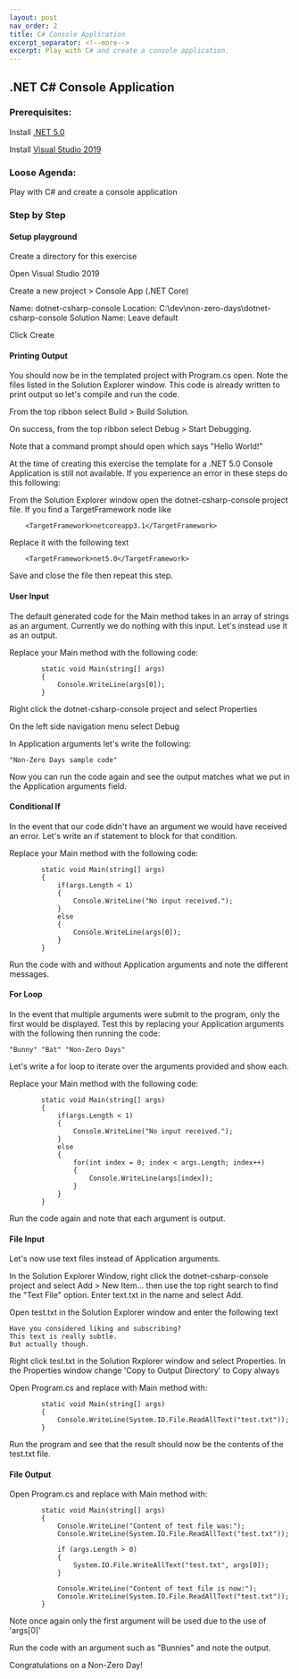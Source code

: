```yaml
---
layout: post
nav_order: 2
title: C# Console Application
excerpt_separator: <!--more-->
excerpt: Play with C# and create a console application.
---
```


## .NET C# Console Application

### Prerequisites:

Install [.NET 5.0](https://dotnet.microsoft.com/download/dotnet/5.0)

Install [Visual Studio 2019](https://visualstudio.microsoft.com/downloads/)


### Loose Agenda:

Play with C# and create a console application

### Step by Step

#### Setup playground

Create a directory for this exercise

Open Visual Studio 2019

Create a new project > Console App (.NET Core)

Name: dotnet-csharp-console
Location: C:\dev\non-zero-days\dotnet-csharp-console
Solution Name: Leave default

Click Create

#### Printing Output

You should now be in the templated project with Program.cs open. Note the files listed in the Solution Explorer window. This code is already written to print output so let's compile and run the code.

From the top ribbon select Build > Build Solution.

On success, from the top ribbon select Debug > Start Debugging.

Note that a command prompt should open which says "Hello World!"

At the time of creating this exercise the template for a .NET 5.0 Console Application is still not available. If you experience an error in these steps do this following:

From the Solution Explorer window open the dotnet-csharp-console project file.
If you find a TargetFramework node like

```
    <TargetFramework>netcoreapp3.1</TargetFramework>
```

Replace it with the following text
```
    <TargetFramework>net5.0</TargetFramework>
```

Save and close the file then repeat this step.


#### User Input

The default generated code for the Main method takes in an array of strings as an argument. Currently we do nothing with this input. Let's instead use it as an output.

Replace your Main method with the following code:
```
        static void Main(string[] args)
        {
            Console.WriteLine(args[0]);
        }
```

Right click the dotnet-csharp-console project and select Properties

On the left side navigation menu select Debug

In Application arguments let's write the following:
```
"Non-Zero Days sample code"
```

Now you can run the code again and see the output matches what we put in the Application arguments field.


#### Conditional If

In the event that our code didn't have an argument we would have received an error. Let's write an if statement to block for that condition.

Replace your Main method with the following code:
```
        static void Main(string[] args)
        {
            if(args.Length < 1)
            {
                Console.WriteLine("No input received.");
            }
            else
            {
                Console.WriteLine(args[0]);
            }
        }
```

Run the code with and without Application arguments and note the different messages.


#### For Loop

In the event that multiple arguments were submit to the program, only the first would be displayed. Test this by replacing your Application arguments with the following then running the code:
```
"Bunny" "Bat" "Non-Zero Days"
```

Let's write a for loop to iterate over the arguments provided and show each.

Replace your Main method with the following code:
```
        static void Main(string[] args)
        {
            if(args.Length < 1)
            {
                Console.WriteLine("No input received.");
            }
            else
            {
                for(int index = 0; index < args.Length; index++)
                {
                    Console.WriteLine(args[index]);
                }
            }
        }
```

Run the code again and note that each argument is output.

#### File Input

Let's now use text files instead of Application arguments.

In the Solution Explorer Window, right click the dotnet-csharp-console project and select Add > New Item... then use the top right search to find the "Text File" option. Enter text.txt in the name and select Add.

Open test.txt in the Solution Explorer window and enter the following text

```
Have you considered liking and subscribing?
This text is really subtle.
But actually though.
```

Right click test.txt in the Solution Rxplorer window and select Properties.
In the Properties window change 'Copy to Output Directory' to Copy always

Open Program.cs and replace with Main method with:
```
        static void Main(string[] args)
        {
            Console.WriteLine(System.IO.File.ReadAllText("test.txt"));
        }
```

Run the program and see that the result should now be the contents of the test.txt file.

#### File Output

Open Program.cs and replace with Main method with:
```
        static void Main(string[] args)
        {
            Console.WriteLine("Content of text file was:");
            Console.WriteLine(System.IO.File.ReadAllText("test.txt"));

            if (args.Length > 0)
            {
                System.IO.File.WriteAllText("test.txt", args[0]);
            }

            Console.WriteLine("Content of text file is now:");
            Console.WriteLine(System.IO.File.ReadAllText("test.txt"));
        }
```

Note once again only the first argument will be used due to the use of 'args[0]' 

Run the code with an argument such as "Bunnies" and note the output. 

Congratulations on a Non-Zero Day!
